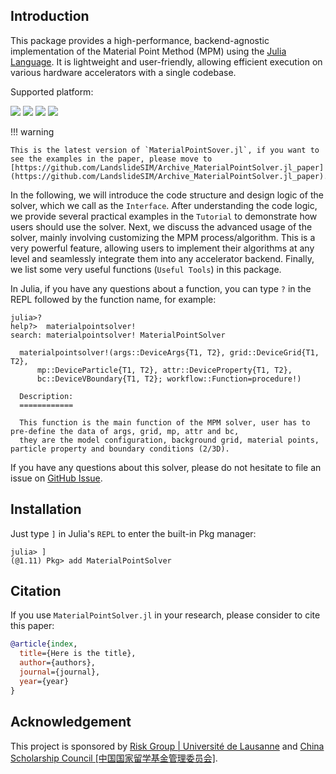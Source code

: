 ## Introduction

This package provides a high-performance, backend-agnostic implementation of the Material Point Method (MPM) using the [Julia Language](https://julialang.org). It is lightweight and user-friendly, allowing efficient execution on various hardware accelerators with a single codebase.

Supported platform:

[![](https://img.shields.io/badge/NVIDIA-CUDA-green.svg?logo=nvidia)](https://developer.nvidia.com/cuda-toolkit)
[![](https://img.shields.io/badge/AMD-ROCm-red.svg?logo=amd)](https://www.amd.com/en/products/software/rocm.html)
[![](https://img.shields.io/badge/Intel-oneAPI-blue.svg?logo=intel)](https://www.intel.com/content/www/us/en/developer/tools/oneapi/overview.html)
[![](https://img.shields.io/badge/Apple-Metal-purple.svg?logo=apple)](https://developer.apple.com/metal/)

!!! warning
    
    This is the latest version of `MaterialPointSover.jl`, if you want to see the examples in the paper, please move to [https://github.com/LandslideSIM/Archive_MaterialPointSolver.jl_paper](https://github.com/LandslideSIM/Archive_MaterialPointSolver.jl_paper).

In the following, we will introduce the code structure and design logic of the solver, which we call as the `Interface`. After understanding the code logic, we provide several practical examples in the `Tutorial` to demonstrate how users should use the solver. Next, we discuss the advanced usage of the solver, mainly involving customizing the MPM process/algorithm. This is a very powerful feature, allowing users to implement their algorithms at any level and seamlessly integrate them into any accelerator backend. Finally, we list some very useful functions (`Useful Tools`) in this package. 

In Julia, if you have any questions about a function, you can type `?` in the REPL followed by the function name, for example:

```julia-repl
julia>?
help?>  materialpointsolver!
search: materialpointsolver! MaterialPointSolver

  materialpointsolver!(args::DeviceArgs{T1, T2}, grid::DeviceGrid{T1, T2}, 
      mp::DeviceParticle{T1, T2}, attr::DeviceProperty{T1, T2}, 
      bc::DeviceVBoundary{T1, T2}; workflow::Function=procedure!)

  Description:
  ============

  This function is the main function of the MPM solver, user has to pre-define the data of args, grid, mp, attr and bc,
  they are the model configuration, background grid, material points, particle property and boundary conditions (2/3D).
```

If you have any questions about this solver, please do not hesitate to file an issue on [GitHub Issue](https://github.com/LandslideSIM/MaterialPointSolver.jl/issues).

## Installation

Just type `]` in Julia's `REPL` to enter the built-in Pkg manager:

```julia-repl
julia> ]
(@1.11) Pkg> add MaterialPointSolver
```

## Citation
If you use `MaterialPointSolver.jl` in your research, please consider to cite this paper:

```bib
@article{index,
  title={Here is the title},
  author={authors},
  journal={journal},
  year={year}
}
```

## Acknowledgement

This project is sponsored by [Risk Group | Université de Lausanne](https://wp.unil.ch/risk/) and [China Scholarship Council [中国国家留学基金管理委员会]](https://www.csc.edu.cn/).
